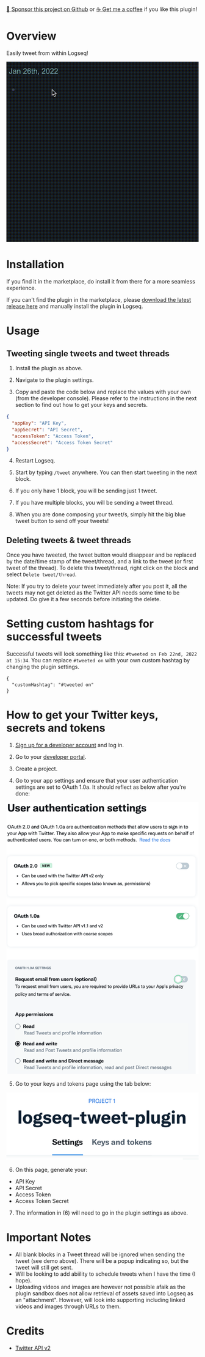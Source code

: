 [:gift_heart: Sponsor this project on Github](https://github.com/sponsors/hkgnp) or [:coffee: Get me a coffee](https://www.buymeacoffee.com/hkgnp.dev) if you like this plugin!

# Overview

Easily tweet from within Logseq!

![](/screenshots/demo.gif)

# Installation

If you find it in the marketplace, do install it from there for a more seamless experience.

If you can't find the plugin in the marketplace, please [download the latest release here](https://github.com/hkgnp/logseq-tweet-plugin/releases) and manually install the plugin in Logseq.

# Usage

## Tweeting single tweets and tweet threads

1. Install the plugin as above.

2. Navigate to the plugin settings.

3. Copy and paste the code below and replace the values with your own (from the developer console). Please refer to the instructions in the next section to find out how to get your keys and secrets.

```json
{
  "appKey": "API Key",
  "appSecret": "API Secret",
  "accessToken": "Access Token",
  "accessSecret": "Access Token Secret"
}
```

4. Restart Logseq.

5. Start by typing `/tweet` anywhere. You can then start tweeting in the next block.

6. If you only have 1 block, you will be sending just 1 tweet.

7. If you have multiple blocks, you will be sending a tweet thread.

8. When you are done composing your tweet/s, simply hit the big blue tweet button to send off your tweets!

## Deleting tweets & tweet threads

Once you have tweeted, the tweet button would disappear and be replaced by the date/time stamp of the tweet/thread, and a link to the tweet (or first tweet of the thread). To delete this tweet/thread, right click on the block and select `Delete tweet/thread`.

Note: If you try to delete your tweet immediately after you post it, all the tweets may not get deleted as the Twitter API needs some time to be updated. Do give it a few seconds before initiating the delete.

# Setting custom hashtags for successful tweets

Successful tweets will look something like this: `#tweeted on Feb 22nd, 2022 at 15:34`. You can replace `#tweeted on` with your own custom hashtag by changing the plugin settings.

```
{
  "customHashtag": "#tweeted on"
}
```

# How to get your Twitter keys, secrets and tokens

1. [Sign up for a developer account](https://developer.twitter.com/en/docs/developer-portal/overview) and log in.

2. Go to your [developer portal](https://developer.twitter.com/en/portal/dashboard).

3. Create a project.

4. Go to your app settings and ensure that your user authentication settings are set to OAuth 1.0a. It should reflect as below after you're done:

![](/screenshots/user-auth-settings2.png)

5. Go to your keys and tokens page using the tab below:

![](/screenshots/keys-tokens-tab.png)

6. On this page, generate your:

- API Key
- API Secret
- Access Token
- Access Token Secret

7. The information in (6) will need to go in the plugin settings as above.

# Important Notes

- All blank blocks in a Tweet thread will be ignored when sending the tweet (see demo above). There will be a popup indicating so, but the tweet will still get sent.
- Will be looking to add abiility to schedule tweets when I have the time (I hope).
- Uploading videos and images are however not possible afaik as the plugin sandbox does not allow retrieval of assets saved into Logseq as an "attachment". However, will look into supporting including linked videos and images through URLs to them.

# Credits

- [Twitter API v2](https://github.com/plhery/node-twitter-api-v2)
